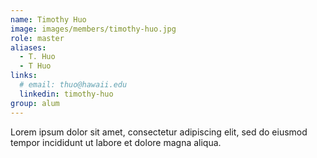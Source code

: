 ```yaml
---
name: Timothy Huo
image: images/members/timothy-huo.jpg
role: master
aliases:
  - T. Huo
  - T Huo
links:
  # email: thuo@hawaii.edu  
  linkedin: timothy-huo
group: alum
---
```


Lorem ipsum dolor sit amet, consectetur adipiscing elit, sed do eiusmod tempor incididunt ut labore et dolore magna aliqua.
